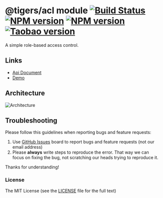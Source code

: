 # @tigers/acl module [![Build Status](https://travis-ci.org/cipchk/delon.svg?branch=master)](https://travis-ci.org/cipchk/delon) [![NPM version](https://img.shields.io/npm/v/@tigers/acl.svg)](https://www.npmjs.com/package/@tigers/acl) [![NPM version](https://img.shields.io/npm/v/@tigers/acl/next.svg)](https://www.npmjs.com/package/@tigers/acl) [![Taobao version](https://npm.taobao.org/badge/v/@tigers/acl.svg?style=flat-square)](https://npm.taobao.org/package/@tigers/acl)

A simple role-based access control.

## Links

- [Api Document](http://ng-alain.com/acl)
- [Demo](https://cipchk.github.io/ng-alain/)

## Architecture

![Architecture](https://raw.githubusercontent.com/cipchk/delon/master/_screenshot/architecture.png)

## Troubleshooting

Please follow this guidelines when reporting bugs and feature requests:

1. Use [GitHub Issues](https://github.com/cipchk/delon/issues) board to report bugs and feature requests (not our email address)
2. Please **always** write steps to reproduce the error. That way we can focus on fixing the bug, not scratching our heads trying to reproduce it.

Thanks for understanding!

### License

The MIT License (see the [LICENSE](https://github.com/cipchk/delon/blob/master/LICENSE) file for the full text)

